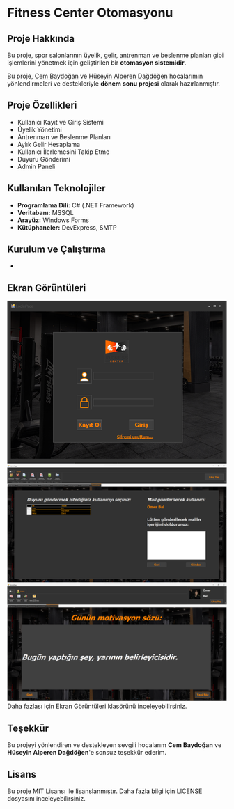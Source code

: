 # Fitness Center Otomasyonu

## Proje Hakkında
Bu proje, spor salonlarının üyelik, gelir, antrenman ve beslenme planları gibi işlemlerini yönetmek için geliştirilen bir **otomasyon sistemidir**. 

Bu proje, [Cem Baydoğan]([https://www.linkedin.com/in/cem-baydo%C4%9Fan-7b5b5084/]) ve [Hüseyin Alperen Dağdöğen]([https://www.linkedin.com/in/h%C3%BCseyin-alperen-da%C4%9Fd%C3%B6gen-2a7b13176/]) hocalarımın yönlendirmeleri ve destekleriyle **dönem sonu projesi** olarak hazırlanmıştır.

## Proje Özellikleri
- Kullanıcı Kayıt ve Giriş Sistemi
- Üyelik Yönetimi
- Antrenman ve Beslenme Planları
- Aylık Gelir Hesaplama
- Kullanıcı İlerlemesini Takip Etme
- Duyuru Gönderimi
- Admin Paneli

## Kullanılan Teknolojiler
- **Programlama Dili:** C# (.NET Framework)
- **Veritabanı:** MSSQL
- **Arayüz:** Windows Forms
- **Kütüphaneler:** DevExpress, SMTP

## Kurulum ve Çalıştırma
- 

## Ekran Görüntüleri
![Giriş Sayfası](./EkranGoruntuleri/loginPage.png)
![Admin Sayfası](./EkranGoruntuleri/DuyuruGonder.png)
![Kullanıcı Sayfası](./EkranGoruntuleri/motivasyonSozleri.png)
Daha fazlası için Ekran Görüntüleri klasörünü inceleyebilirsiniz.


## Teşekkür
Bu projeyi yönlendiren ve destekleyen sevgili hocalarım **Cem Baydoğan** ve **Hüseyin Alperen Dağdöğen**'e sonsuz teşekkür ederim. 

## Lisans
Bu proje MIT Lisansı ile lisanslanmıştır. Daha fazla bilgi için LICENSE dosyasını inceleyebilirsiniz.
